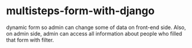 # multisteps-form-with-django
dynamic form so admin can change some of data on front-end side. Also, on admin side, admin can access all information about people who filled that form with filter.
